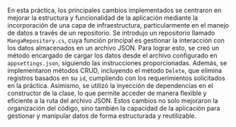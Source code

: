 En esta práctica, los principales cambios implementados se centraron en mejorar la estructura y funcionalidad de la aplicación mediante la incorporación de una capa de infraestructura, particularmente en el manejo de datos a través de un repositorio. Se introdujo un repositorio llamado `MangaRepository.cs`, cuya función principal es gestionar la interacción con los datos almacenados en un archivo JSON. Para lograr esto, se creó un método encargado de cargar los datos desde el archivo configurado en `appsettings.json`, siguiendo las instrucciones proporcionadas. Además, se implementaron métodos CRUD, incluyendo el método `Delete`, que elimina registros basados en su `id`, cumpliendo con los requerimientos solicitados en la práctica. Asimismo, se utilizó la inyección de dependencias en el constructor de la clase, lo que permite acceder de manera flexible y eficiente a la ruta del archivo JSON. Estos cambios no solo mejoraron la organización del código, sino también la capacidad de la aplicación para gestionar y manipular datos de forma estructurada y reutilizable.
